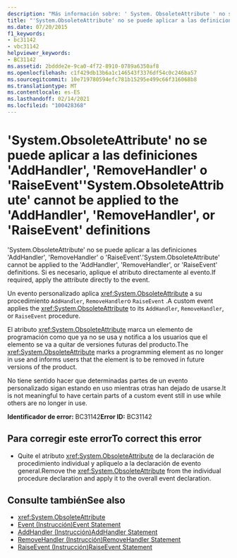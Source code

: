 ```yaml
---
description: "Más información sobre: ' System. ObsoleteAttribute ' no se puede aplicar a las definiciones ' AddHandler ', ' RemoveHandler ' o ' RaiseEvent '"
title: "'System.ObsoleteAttribute' no se puede aplicar a las definiciones 'AddHandler', 'RemoveHandler' o 'RaiseEvent'"
ms.date: 07/20/2015
f1_keywords:
- bc31142
- vbc31142
helpviewer_keywords:
- BC31142
ms.assetid: 2bddde2e-9ca0-4f72-8910-0789a6350af8
ms.openlocfilehash: c1f429db13b6a1c146543f3376df54c0c246ba57
ms.sourcegitcommit: 10e719780594efc781b15295e499c66f316068b8
ms.translationtype: MT
ms.contentlocale: es-ES
ms.lasthandoff: 02/14/2021
ms.locfileid: "100428368"
---
```

# <a name="systemobsoleteattribute-cannot-be-applied-to-the-addhandler-removehandler-or-raiseevent-definitions"></a><span data-ttu-id="3a948-103">'System.ObsoleteAttribute' no se puede aplicar a las definiciones 'AddHandler', 'RemoveHandler' o 'RaiseEvent'</span><span class="sxs-lookup"><span data-stu-id="3a948-103">'System.ObsoleteAttribute' cannot be applied to the 'AddHandler', 'RemoveHandler', or 'RaiseEvent' definitions</span></span>

<span data-ttu-id="3a948-104">'System.ObsoleteAttribute' no se puede aplicar a las definiciones 'AddHandler', 'RemoveHandler' o 'RaiseEvent'.</span><span class="sxs-lookup"><span data-stu-id="3a948-104">'System.ObsoleteAttribute' cannot be applied to the 'AddHandler', 'RemoveHandler', or 'RaiseEvent' definitions.</span></span> <span data-ttu-id="3a948-105">Si es necesario, aplique el atributo directamente al evento.</span><span class="sxs-lookup"><span data-stu-id="3a948-105">If required, apply the attribute directly to the event.</span></span>  
  
 <span data-ttu-id="3a948-106">Un evento personalizado aplica <xref:System.ObsoleteAttribute> a su procedimiento `AddHandler`, `RemoveHandler`o `RaiseEvent` .</span><span class="sxs-lookup"><span data-stu-id="3a948-106">A custom event applies the <xref:System.ObsoleteAttribute> to its `AddHandler`, `RemoveHandler`, or `RaiseEvent` procedure.</span></span>  
  
 <span data-ttu-id="3a948-107">El atributo <xref:System.ObsoleteAttribute> marca un elemento de programación como que ya no se usa y notifica a los usuarios que el elemento se va a quitar de versiones futuras del producto.</span><span class="sxs-lookup"><span data-stu-id="3a948-107">The <xref:System.ObsoleteAttribute> marks a programming element as no longer in use and informs users that the element is to be removed in future versions of the product.</span></span>  
  
 <span data-ttu-id="3a948-108">No tiene sentido hacer que determinadas partes de un evento personalizado sigan estando en uso mientras otras han dejado de usarse.</span><span class="sxs-lookup"><span data-stu-id="3a948-108">It is not meaningful to have certain parts of a custom event still in use while others are no longer in use.</span></span>  
  
 <span data-ttu-id="3a948-109">**Identificador de error:** BC31142</span><span class="sxs-lookup"><span data-stu-id="3a948-109">**Error ID:** BC31142</span></span>  
  
## <a name="to-correct-this-error"></a><span data-ttu-id="3a948-110">Para corregir este error</span><span class="sxs-lookup"><span data-stu-id="3a948-110">To correct this error</span></span>  
  
- <span data-ttu-id="3a948-111">Quite el atributo <xref:System.ObsoleteAttribute> de la declaración de procedimiento individual y aplíquelo a la declaración de evento general.</span><span class="sxs-lookup"><span data-stu-id="3a948-111">Remove the <xref:System.ObsoleteAttribute> from the individual procedure declaration and apply it to the overall event declaration.</span></span>  
  
## <a name="see-also"></a><span data-ttu-id="3a948-112">Consulte también</span><span class="sxs-lookup"><span data-stu-id="3a948-112">See also</span></span>

- <xref:System.ObsoleteAttribute>
- [<span data-ttu-id="3a948-113">Event (Instrucción)</span><span class="sxs-lookup"><span data-stu-id="3a948-113">Event Statement</span></span>](../language-reference/statements/event-statement.md)
- [<span data-ttu-id="3a948-114">AddHandler (Instrucción)</span><span class="sxs-lookup"><span data-stu-id="3a948-114">AddHandler Statement</span></span>](../language-reference/statements/addhandler-statement.md)
- [<span data-ttu-id="3a948-115">RemoveHandler (Instrucción)</span><span class="sxs-lookup"><span data-stu-id="3a948-115">RemoveHandler Statement</span></span>](../language-reference/statements/removehandler-statement.md)
- [<span data-ttu-id="3a948-116">RaiseEvent (Instrucción)</span><span class="sxs-lookup"><span data-stu-id="3a948-116">RaiseEvent Statement</span></span>](../language-reference/statements/raiseevent-statement.md)
